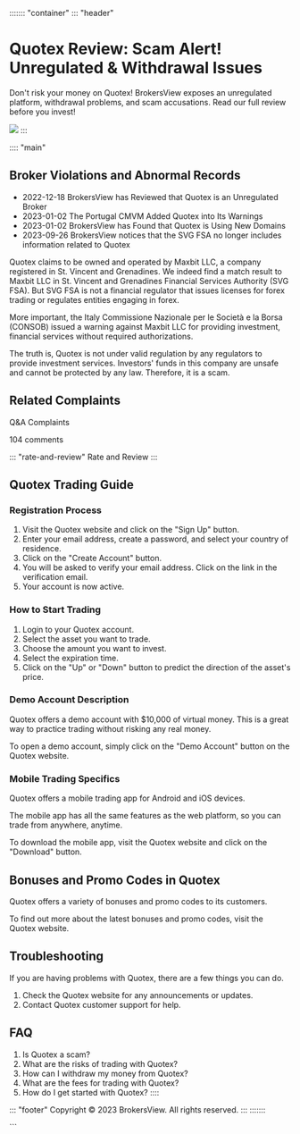 ::::::: \"container\"
::: \"header\"
# Quotex Review: Scam Alert! Unregulated & Withdrawal Issues

Don\'t risk your money on Quotex! BrokersView exposes an unregulated
platform, withdrawal problems, and scam accusations. Read our full
review before you invest!

[![](https://static.quotex.io/files/4_en/300_250.jpg)](https://traff.sbs/brokerqxlid)
:::

:::: \"main\"
## Broker Violations and Abnormal Records

-   2022-12-18 BrokersView has Reviewed that Quotex is an Unregulated
    Broker
-   2023-01-02 The Portugal CMVM Added Quotex into Its Warnings
-   2023-01-02 BrokersView has Found that Quotex is Using New Domains
-   2023-09-26 BrokersView notices that the SVG FSA no longer includes
    information related to Quotex

Quotex claims to be owned and operated by Maxbit LLC, a company
registered in St. Vincent and Grenadines. We indeed find a match result
to Maxbit LLC in St. Vincent and Grenadines Financial Services Authority
(SVG FSA). But SVG FSA is not a financial regulator that issues licenses
for forex trading or regulates entities engaging in forex.

More important, the Italy Commissione Nazionale per le Società e la
Borsa (CONSOB) issued a warning against Maxbit LLC for providing
investment, financial services without required authorizations.

The truth is, Quotex is not under valid regulation by any regulators to
provide investment services. Investors\' funds in this company are
unsafe and cannot be protected by any law. Therefore, it is a scam.

## Related Complaints

Q&A Complaints

104 comments

::: \"rate-and-review\"
Rate and Review
:::

## Quotex Trading Guide

### Registration Process

1.  Visit the Quotex website and click on the "Sign Up" button.
2.  Enter your email address, create a password, and select your country
    of residence.
3.  Click on the "Create Account" button.
4.  You will be asked to verify your email address. Click on the link in
    the verification email.
5.  Your account is now active.

### How to Start Trading

1.  Login to your Quotex account.
2.  Select the asset you want to trade.
3.  Choose the amount you want to invest.
4.  Select the expiration time.
5.  Click on the "Up" or "Down" button to predict the
    direction of the asset\'s price.

### Demo Account Description

Quotex offers a demo account with \$10,000 of virtual money. This is a
great way to practice trading without risking any real money.

To open a demo account, simply click on the "Demo Account" button
on the Quotex website.

### Mobile Trading Specifics

Quotex offers a mobile trading app for Android and iOS devices.

The mobile app has all the same features as the web platform, so you can
trade from anywhere, anytime.

To download the mobile app, visit the Quotex website and click on the
"Download" button.

## Bonuses and Promo Codes in Quotex

Quotex offers a variety of bonuses and promo codes to its customers.

To find out more about the latest bonuses and promo codes, visit the
Quotex website.

## Troubleshooting

If you are having problems with Quotex, there are a few things you can
do.

1.  Check the Quotex website for any announcements or updates.
2.  Contact Quotex customer support for help.

## FAQ

1.  Is Quotex a scam?
2.  What are the risks of trading with Quotex?
3.  How can I withdraw my money from Quotex?
4.  What are the fees for trading with Quotex?
5.  How do I get started with Quotex?
::::

::: \"footer\"
Copyright © 2023 BrokersView. All rights reserved.
:::
:::::::

\`\`\`

